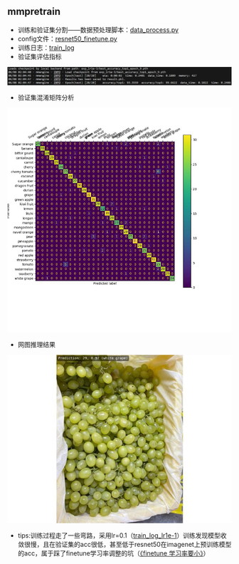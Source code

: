 ## mmpretrain
- 训练和验证集分割——数据预处理脚本：[data_process.py](data_process.py)
- config文件：[resnet50_finetune.py](mmpretrain/configs/resnet50_finetune.py)
- 训练日志：[train_log](mmpretrain/exp_lr1e-3/20230608_014129/20230608_014129.log)
- 验证集评估指标

![img](val_acc.jpg)

- 验证集混淆矩阵分析

![img](confusion_matrix.jpg)

- 网图推理结果

![img](white_grape_inference.jpg)


- tips:训练过程走了一些弯路，采用lr=0.1（[train_log_lr1e-1](mmpretrain/exp/20230607_232741/20230607_232741.log)）训练发现模型收敛很慢，且在验证集的acc很低，甚至低于resnet50在imagenet上预训练模型的acc，属于踩了finetune学习率调整的坑（[《finetune 学习率要小》](https://blog.csdn.net/u013892042/article/details/107451696)）